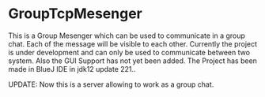 # GroupTcpMesenger
This is a Group Mesenger which can be used to communicate in a group chat.
Each of the message will be visible to each other.
Currently the project is under development and can only be used to communicate
between two system. Also the GUI Support has not yet been added.
The Project has been made in BlueJ IDE in jdk12 update 221..

UPDATE: Now this is a server allowing to work as a group chat.
